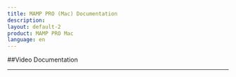 ```yaml
---
title: MAMP PRO (Mac) Documentation
description: 
layout: default-2
product: MAMP PRO Mac
language: en
---
```


##Video Documentation
 
---
 
 
